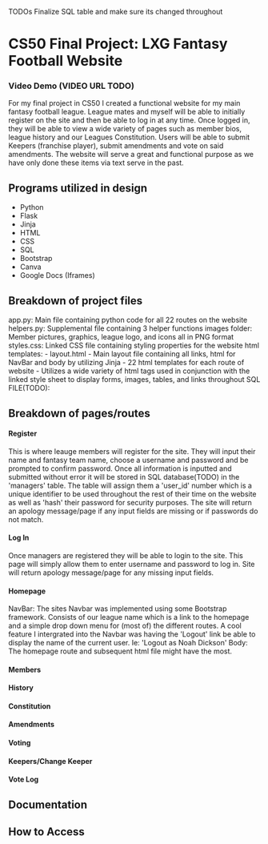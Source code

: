 TODOs
Finalize SQL table and make sure its changed throughout




# CS50 Final Project: LXG Fantasy Football Website

### Video Demo (VIDEO URL TODO)

For my final project in CS50 I created a functional website for my main fantasy football league. League mates and myself will be able to initially register on the site and then be able to log in at any time. Once logged in, they will be able to view a wide variety of pages such as member bios, league history and our Leagues Constitution. Users will be able to submit Keepers (franchise player), submit amendments and vote on said amendments. The website will serve a great and functional purpose as we have only done these items via text serve in the past.

## Programs utilized in design
- Python
- Flask
- Jinja
- HTML
- CSS
- SQL
- Bootstrap
- Canva
- Google Docs (Iframes)

## Breakdown of project files
app.py:
    Main file containing python code for all 22 routes on the website
helpers.py:
    Supplemental file containing 3 helper functions
images folder:
    Member pictures, graphics, league logo, and icons all in PNG format
styles.css:
    Linked CSS file containing styling properties for the website
html templates:
    - layout.html
        - Main layout file containing all links, html for NavBar and body by utilizing Jinja
    - 22 html templates for each route of website
        - Utilizes a wide variety of html tags used in conjunction with the linked style sheet to display forms, images, tables, and links throughout
SQL FILE(TODO):

## Breakdown of pages/routes
#### Register
This is where leauge members will register for the site. They will input their name and fantasy team name, choose a username and password and be prompted to confirm password. Once all information is inputted and submitted without error it will be stored in SQL database(TODO) in the 'managers' table. The table will assign them a 'user_id' number which is a unique identifier to be used throughout the rest of their time on the website as well as 'hash' their password for security purposes. The site will return an apology message/page if any input fields are missing or if passwords do not match.

#### Log In
Once managers are registered they will be able to login to the site. This page will simply allow them to enter username and password to log in. Site will return apology message/page for any missing input fields.

#### Homepage
NavBar:
The sites Navbar was implemented using some Bootstrap framework. Consists of our league name which is a link to the homepage and a simple drop down menu for (most of) the different routes. A cool feature I intergrated into the Navbar was having the 'Logout' link be able to display the name of the current user. Ie: 'Logout as Noah Dickson'
Body:
The homepage route and subsequent html file might have the most.
#### Members
#### History
#### Constitution
#### Amendments
#### Voting
#### Keepers/Change Keeper
#### Vote Log

## Documentation
## How to Access